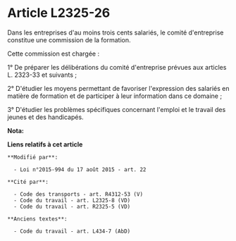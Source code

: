 # Article L2325-26

Dans les entreprises d'au moins trois cents salariés, le comité d'entreprise constitue une commission de la formation.

Cette commission est chargée :

1° De préparer les délibérations du comité d'entreprise prévues aux articles L. 2323-33 et suivants ;

2° D'étudier les moyens permettant de favoriser l'expression des salariés en matière de formation et de participer à leur
information dans ce domaine ;

3° D'étudier les problèmes spécifiques concernant l'emploi et le travail des jeunes et des handicapés.

**Nota:**



**Liens relatifs à cet article**

	**Modifié par**:

	  - Loi n°2015-994 du 17 août 2015 - art. 22

	**Cité par**:

	  - Code des transports - art. R4312-53 (V)
	  - Code du travail - art. L2325-8 (VD)
	  - Code du travail - art. R2325-5 (VD)

	**Anciens textes**:

	  - Code du travail - art. L434-7 (AbD)
